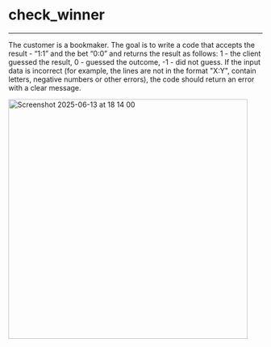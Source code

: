 # check_winner
---

The customer is a bookmaker. The goal is to write a code that accepts the result - “1:1” and the bet “0:0” and returns the result as follows: 1 - the client guessed the result, 0 - guessed the outcome, -1 - did not guess. If the input data is incorrect (for example, the lines are not in the format "X:Y", contain letters, negative numbers or other errors), the code should return an error with a clear message.


<img width="474" alt="Screenshot 2025-06-13 at 18 14 00" src="https://github.com/user-attachments/assets/e71b5c53-b3cd-4ab3-9a35-6cc3ece458d5" />
